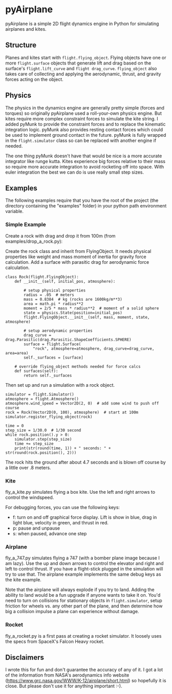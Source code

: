 # pyAirplane
pyAirplane is a simple 2D flight dynamics engine in Python for simulating airplanes and kites.

## Structure
Planes and kites start with `flight.flying_object`. Flying objects have one or more `flight.surface` objects that generate lift and drag based on the surface's `flight.lift_curve` and `flight drag_curve`. `flying_object` also takes care of collecting and applying the aerodynamic, thrust, and gravity forces acting on the object.

## Physics
The physics in the dynamics engine are generally pretty simple (forces and torques) so originally pyAirplane used a roll-your-own physics engine. But kites require more complex constraint forces to simulate the kite string. I added pyMunk to provide the constraint forces and to replace the kinematic integration logic. pyMunk also provides resting contact forces which could be used to implement ground contact in the future. pyMunk is fully wrapped in the `flight.simulator` class so can be replaced with another engine if needed. 

The one thing pyMunk doesn't have that would be nice is a more accurate integrator like
runge kutta. Kites experience big forces relative to their mass so require more accurate integration
to avoid rocketing off into space. With euler integration the best we can do is use really small step sizes.

## Examples
The following examples require that you have the root of the project (the directory containing the "examples" folder) in your python path environment variable.

### Simple Example
Create a rock with drag and drop it from 100m (from examples/drop_a_rock.py):

Create the rock class and inherit from FlyingObject. It needs physical properties like weight and mass moment of inertia for gravity force calculation. Add a surface with parasitic drag for aerodynamic force calculation.
```
class Rock(flight.FlyingObject):
    def __init__(self, initial_pos, atmosphere):

        # setup physical properties
        radius = .05  # meters
        mass = 0.8384  # kg (rocks are 1600kg/m**3)
        area = math.pi * radius**2
        moment = 2/5 * mass * radius**2  # moment of a solid sphere
        state = physics.State(position=initial_pos)
        flight.FlyingObject.__init__(self, mass, moment, state, atmosphere)

        # setup aerodynamic properties
        drag_curve = drag.Parasitic(drag.Parasitic.ShapeCoefficients.SPHERE)
        surface = flight.Surface(
            "rock", atmosphere=atmosphere, drag_curve=drag_curve, area=area)
        self._surfaces = [surface]

    # override flying_object methods needed for force calcs
    def surfaces(self):
        return self._surfaces
```

Then set up and run a simulation with a rock object.

```
simulator = flight.Simulator()
atmosphere = flight.Atmosphere()
atmosphere.wind_speed = Vector2D(2, 0)  # add some wind to push off course
rock = Rock(Vector2D(0, 100), atmosphere)  # start at 100m
simulator.register_flying_object(rock)

time = 0
step_size = 1/30.0  # 1/30 second
while rock.position().y > 0:
    simulator.step(step_size)
    time += step_size
    print(str(round(time, 1)) + " seconds: " + str(round(rock.position(), 2)))
```

The rock hits the ground after about 4.7 seconds and is blown off course by a little over .8 meters.

### Kite
fly_a_kite.py simulates flying a box kite. Use the left and right arrows to control the windspeed. 

For debugging forces, you can use the following keys:
* f: turn on and off graphical force display. Lift is show in blue, drag in light blue, velocity in green, and thrust in red.
* p: pause and unpause
* s: when paused, advance one step

### Airplane
fly_a_747.py simulates flying a 747 (with a bomber plane image because I am lazy). Use the up and down arrows to control the elevator and right and left to control thrust. If you have a flight-stick plugged in the simulation will try to use that. The airplane example implements the same debug keys as the kite example.

Note that the airplane will always explode if you try to land. Adding the ability to land would be a fun upgrade if anyone wants to take it on. You'd need to turn on collisions for stationary objects in `flight.simulator`, setup friction for wheels vs. any other part of the plane, and then determine how big a collision impulse a plane can experience without damage.

### Rocket
fly_a_rocket.py is a first pass at creating a rocket simulator. It loosely uses the specs from SpaceX's Falcon Heavy rocket. 

## Disclaimers
I wrote this for fun and don't guarantee the accuracy of any of it. I got a lot of the information from NASA's aerodynamics info website (https://www.grc.nasa.gov/WWW/K-12/airplane/short.html) so hopefully it is close. But please don't use it for anything important :-).